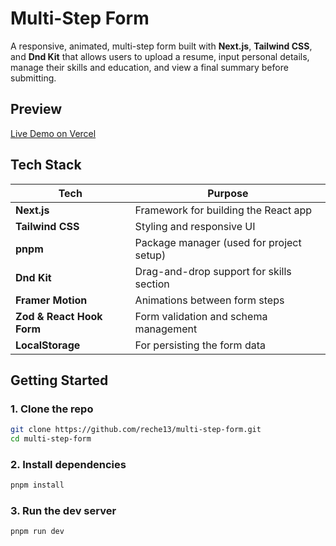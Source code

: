 # Multi-Step Form

A responsive, animated, multi-step form built with **Next.js**, **Tailwind CSS**, and **Dnd Kit** that allows users to upload a resume, input personal details, manage their skills and education, and view a final summary before submitting.

## Preview

[Live Demo on Vercel](https://multi-step-form-reche-soares-projects.vercel.app/)

## Tech Stack

| Tech                      | Purpose                                  |
| ------------------------- | ---------------------------------------- |
| **Next.js**               | Framework for building the React app     |
| **Tailwind CSS**          | Styling and responsive UI                |
| **pnpm**                  | Package manager (used for project setup) |
| **Dnd Kit**               | Drag-and-drop support for skills section |
| **Framer Motion**         | Animations between form steps            |
| **Zod & React Hook Form** | Form validation and schema management    |
| **LocalStorage**          | For persisting the form data             |

## Getting Started

### 1. Clone the repo

```bash
git clone https://github.com/reche13/multi-step-form.git
cd multi-step-form
```

### 2. Install dependencies

```bash
pnpm install
```

### 3. Run the dev server

```bash
pnpm run dev
```
